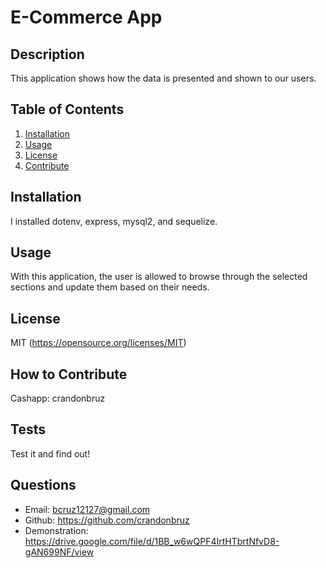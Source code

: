 # E-Commerce App

## Description
This application shows how the data is presented and shown to our users.
## Table of Contents
1. [Installation](#installation)
2. [Usage](#usage)
3. [License](#license)
4. [Contribute](#contribute)
## Installation
I installed dotenv, express, mysql2, and sequelize.
## Usage
With this application, the user is allowed to browse through the selected sections and update them based on their needs.
## License
MIT (https://opensource.org/licenses/MIT)
## How to Contribute
Cashapp: crandonbruz
## Tests
Test it and find out!
## Questions
- Email:
bcruz12127@gmail.com 
- Github: https://github.com/crandonbruz
- Demonstration: https://drive.google.com/file/d/1BB_w6wQPF4IrtHTbrtNfvD8-gAN699NF/view